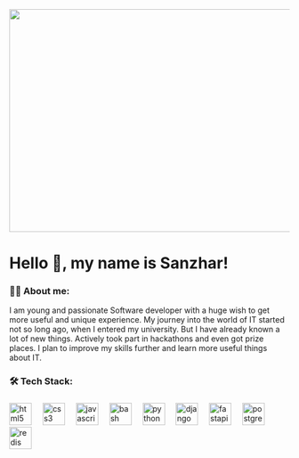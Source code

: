 <div align="center">
  <img width=800 height=400 src="https://i.gifer.com/Mf08.gif"/>
</div>

###

# Hello 👋, my name is Sanzhar!

###

<h3 align="left">
  👩‍💻 About me:
</h3>
<div align="left">
  I am young and passionate Software developer with a huge wish to get more useful and unique experience. My journey into the world of IT started not so long ago, when I entered my university. But I have already known a lot of new things. Actively took part in hackathons and even got prize places. I plan to improve my skills further and learn more useful things about IT.
</div>

###

<h3 align="left">🛠 Tech Stack:</h3>

###

<div align="left">
  <img src="https://cdn.jsdelivr.net/gh/devicons/devicon/icons/html5/html5-original.svg" height="40" alt="html5 logo"  />
  <img width="12" />
  <img src="https://cdn.jsdelivr.net/gh/devicons/devicon/icons/css3/css3-original.svg" height="40" alt="css3 logo"  />
  <img width="12" />
  <img src="https://cdn.jsdelivr.net/gh/devicons/devicon/icons/javascript/javascript-original.svg" height="40" alt="javascript logo"  />
  <img width="12" />
  <img src="https://cdn.simpleicons.org/gnubash/4EAA25" height="40" alt="bash logo"  />
  <img width="12" />
  <img src="https://skillicons.dev/icons?i=py" height="40" alt="python logo"  />
  <img width="12" />
  <img src="https://www.svgrepo.com/show/353657/django-icon.svg" height="40" alt="django logo"  />
  <img width="12" />
  <img src="https://www.svgrepo.com/show/330413/fastapi.svg" height="40" alt="fastapi logo"  />
  <img width="12" />
  <img src="https://skillicons.dev/icons?i=postgres" height="40" alt="postgresql logo"  />
  <img width="12" />
  <img src="https://www.svgrepo.com/show/354272/redis.svg" height="40" alt="redis logo"  />
  <img width="12" />
</div>

###

